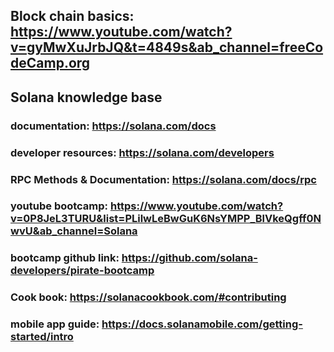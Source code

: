 ## Block chain basics: https://www.youtube.com/watch?v=gyMwXuJrbJQ&t=4849s&ab_channel=freeCodeCamp.org

## Solana knowledge base

### documentation: https://solana.com/docs

### developer resources: https://solana.com/developers

### RPC Methods & Documentation: https://solana.com/docs/rpc

### youtube bootcamp: https://www.youtube.com/watch?v=0P8JeL3TURU&list=PLilwLeBwGuK6NsYMPP_BlVkeQgff0NwvU&ab_channel=Solana

### bootcamp github link: https://github.com/solana-developers/pirate-bootcamp

### Cook book: https://solanacookbook.com/#contributing

### mobile app guide: https://docs.solanamobile.com/getting-started/intro
